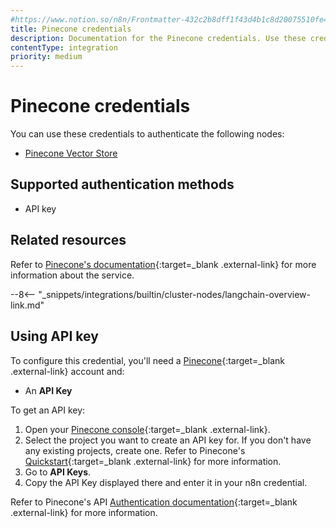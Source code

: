 ```yaml
---
#https://www.notion.so/n8n/Frontmatter-432c2b8dff1f43d4b1c8d20075510fe4
title: Pinecone credentials
description: Documentation for the Pinecone credentials. Use these credentials to authenticate Pinecone in n8n, a workflow automation platform.
contentType: integration
priority: medium
---
```


# Pinecone credentials

You can use these credentials to authenticate the following nodes:

* [Pinecone Vector Store](/integrations/builtin/cluster-nodes/root-nodes/n8n-nodes-langchain.vectorstorepinecone/)

## Supported authentication methods

- API key

## Related resources

Refer to [Pinecone's documentation](https://docs.pinecone.io/reference/api/introduction){:target=_blank .external-link} for more information about the service.

--8<-- "_snippets/integrations/builtin/cluster-nodes/langchain-overview-link.md"

## Using API key

To configure this credential, you'll need a [Pinecone](https://www.pinecone.io/){:target=_blank .external-link} account and:

- An **API Key**

To get an API key:

1. Open your [Pinecone console](https://app.pinecone.io/organizations/-/projects){:target=_blank .external-link}.
2. Select the project you want to create an API key for. If you don't have any existing projects, create one. Refer to Pinecone's [Quickstart](https://docs.pinecone.io/guides/get-started/quickstart){:target=_blank .external-link} for more information.
3. Go to **API Keys**.
4. Copy the API Key displayed there and enter it in your n8n credential.

Refer to Pinecone's API [Authentication documentation](https://docs.pinecone.io/guides/get-started/authentication){:target=_blank .external-link} for more information.
